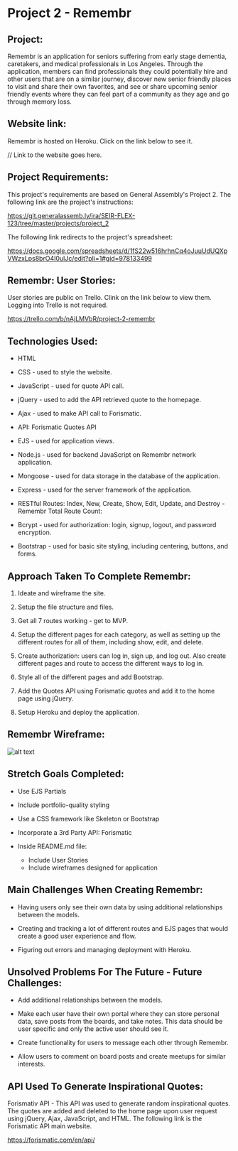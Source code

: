 # Project 2 - Remembr

## Project:

Remembr is an application for seniors suffering from early stage dementia, caretakers, and medical professionals in Los Angeles. Through the application, members can find professionals they could potentially hire and other users that are on a similar journey, discover new senior friendly places to visit and share their own favorites, and see or share upcoming senior friendly events where they can feel part of a community as they age and go through memory loss.

## Website link:

Remembr is hosted on Heroku. Click on the link below to see it.

// Link to the website goes here.

## Project Requirements:

This project's requirements are based on General Assembly's Project 2. The following link are the project's instructions:

https://git.generalassemb.ly/ira/SEIR-FLEX-123/tree/master/projects/project_2

The following link redirects to the project's spreadsheet:

https://docs.google.com/spreadsheets/d/1fS22w516hrhnCq4oJuuUdUQXpVWzxLps8brO4I0ulJc/edit?pli=1#gid=978133499

## Remembr: User Stories:

User stories are public on Trello. Clink on the link below to view them. Logging into Trello is not required.

https://trello.com/b/nAjLMVbR/project-2-remembr

## Technologies Used:

* HTML

* CSS - used to style the website.

* JavaScript - used for quote API call. 

* jQuery - used to add the API retrieved quote to the homepage. 

* Ajax - used to make API call to Forismatic.

* API: Forismatic Quotes API

* EJS - used for application views.

* Node.js - used for backend JavaScript on Remembr network application.

* Mongoose - used for data storage in the database of the application.

* Express - used for the server framework of the application.

* RESTful Routes: Index, New, Create, Show, Edit, Update, and Destroy - Remembr Total Route Count:

* Bcrypt - used for authorization: login, signup, logout, and password encryption.

* Bootstrap - used for basic site styling, including centering, buttons, and forms.

## Approach Taken To Complete Remembr:

1. Ideate and wireframe the site.

2. Setup the file structure and files.

3. Get all 7 routes working - get to MVP.

4. Setup the different pages for each category, as well as setting up the different routes for all of them, including show, edit, and delete.

5. Create authorization: users can log in, sign up, and log out. Also create different pages and route to access the different ways to log in.

6. Style all of the different pages and add Bootstrap.

7. Add the Quotes API using Forismatic quotes and add it to the home page using jQuery.

8. Setup Heroku and deploy the application.

## Remembr Wireframe:

![alt text](https://github.com/marcoriesgo01/project-2/blob/master/public/images/wireframe.png?raw=true)

## Stretch Goals Completed:

* Use EJS Partials

* Include portfolio-quality styling

* Use a CSS framework like Skeleton or Bootstrap

* Incorporate a 3rd Party API: Forismatic

* Inside README.md file:
    * Include User Stories
    * Include wireframes designed for application

## Main Challenges When Creating Remembr:

* Having users only see their own data by using additional relationships between the models. 

* Creating and tracking a lot of different routes and EJS pages that would create a good user experience and flow.

* Figuring out errors and managing deployment with Heroku.

## Unsolved Problems For The Future - Future Challenges:

* Add additional relationships between the models.

* Make each user have their own portal where they can store personal data, save posts from the boards, and take notes. This data should be user specific and only the active user should see it.

* Create functionality for users to message each other through Remembr.

* Allow users to comment on board posts and create meetups for similar interests.


## API Used To Generate Inspirational Quotes:

Forismativ API - This API was used to generate random inspirational quotes. The quotes are added and deleted to the home page upon user request using jQuery, Ajax, JavaScript, and HTML. The following link is the Forismatic API main website.

https://forismatic.com/en/api/

